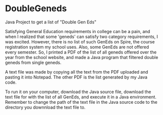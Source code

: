 # DoubleGeneds
Java Project to get a list of "Double Gen Eds"

Satisfying General Education requirements in college can be a pain, and when I realized that some 'geneds' can satisfy two
category requirements, I was excited. However, there is no list of such GenEds on Spire, the course registration system my 
school uses. Also, some GenEds are not offered every semester. So, I printed a PDF of the list of all geneds offered over the 
year from the school website, and made a Java program that filtered double geneds from single geneds. 

A text file was made by copying all the text from the PDF uploaded and pasting it into Notepad. 
The other PDF is the list generated by my Java code.

To run it on your computer, download the Java source file, download the text file for with the list of all GenEds, and execute it in a Java environment. Remember to change the path of the text file in the Java source code to the directory you downnload the text file to.

